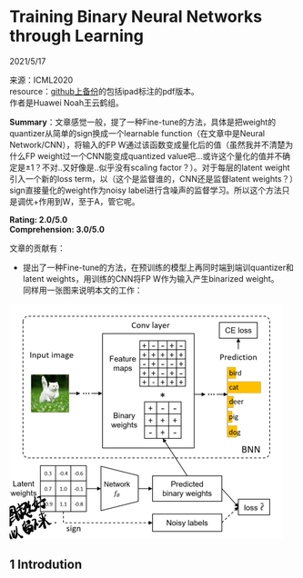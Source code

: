 # Training Binary Neural Networks through Learning  

2021/5/17  

来源：ICML2020  
resource：[github上备份](https://github.com/YouCaiJun98/YouCaiJun98.github.io/blob/master/articles/ModelCompression/BNN/Bayesian%20Optimized%201-Bit%20CNNs.pdf)的包括ipad标注的pdf版本。  
作者是Huawei Noah王云鹤组。  

**Summary**：文章感觉一般，提了一种Fine-tune的方法，具体是把weight的quantizer从简单的sign换成一个learnable function（在文章中是Neural Network/CNN），将输入的FP W通过该函数变成量化后的值（虽然我并不清楚为什么FP weight过一个CNN能变成quantized value吧...或许这个量化的值并不确定是±1？不对..又好像是..似乎没有scaling factor？）。对于每层的latent weight引入一个新的loss term，以（这个是监督谁的，CNN还是监督latent weights？）sign直接量化的weight作为noisy label进行含噪声的监督学习。所以这个方法只是调优+作用到W，至于A，管它呢。  

**Rating: 2.0/5.0**  
**Comprehension: 3.0/5.0**  

文章的贡献有：  
* 提出了一种Fine-tune的方法，在预训练的模型上再同时端到端训quantizer和latent weights，用训练的CNN将FP W作为输入产生binarized weight。  
同样用一张图来说明本文的工作：  

<div style="align: center">
<img src="https://raw.githubusercontent.com/YouCaiJun98/MyPicBed/main/imgs/202105170001.png"/>
</div>

## 1 Introdution  
